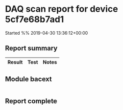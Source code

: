# DAQ scan report for device 5cf7e68b7ad1
Started %% 2019-04-30 13:36:12+00:00

## Report summary

|Result|Test|Notes|
|---|---|---|

## Module bacext

```
```

## Report complete

